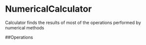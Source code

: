 # NumericalCalculator
Calculator finds the results of most of the operations performed by numerical methods

##Operations
